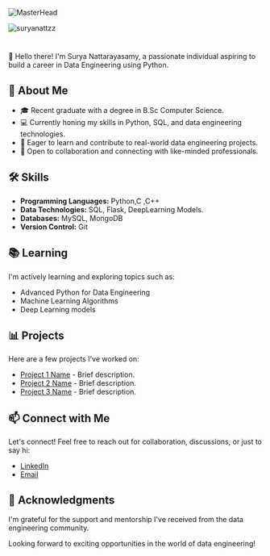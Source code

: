 ![MasterHead](https://cdn.dribbble.com/users/50886/screenshots/2710024/coding.gif)



<p align="left"> <img src="https://komarev.com/ghpvc/?username=suryanattzz&label=Profile%20views&color=0e75b6&style=flat" alt="suryanattzz" /> </p>

# <Your Name>

👋 Hello there! I'm Surya Nattarayasamy, a passionate individual aspiring to build a career in Data Engineering using Python.

## 🚀 About Me

- 🎓 Recent graduate with a degree in B.Sc Computer Science.
- 💻 Currently honing my skills in Python, SQL, and data engineering technologies.
- 🌱 Eager to learn and contribute to real-world data engineering projects.
- 🤝 Open to collaboration and connecting with like-minded professionals.

## 🛠️ Skills

- **Programming Languages:** Python,C ,C++
- **Data Technologies:** SQL, Flask, DeepLearning Models.
- **Databases:** MySQL, MongoDB
- **Version Control:** Git

## 📚 Learning

I'm actively learning and exploring topics such as:

- Advanced Python for Data Engineering
- Machine Learning Algorithms
- Deep Learning models

## 📊 Projects

Here are a few projects I've worked on:

- [Project 1 Name](link-to-repo) - Brief description.
- [Project 2 Name](link-to-repo) - Brief description.
- [Project 3 Name](link-to-repo) - Brief description.

## 📫 Connect with Me

Let's connect! Feel free to reach out for collaboration, discussions, or just to say hi:

- [LinkedIn](in/surya-nattzz1)
- [Email](suryanattarayasamy@gmail.com)

## 🙏 Acknowledgments

I'm grateful for the support and mentorship I've received from the data engineering community.

Looking forward to exciting opportunities in the world of data engineering!

